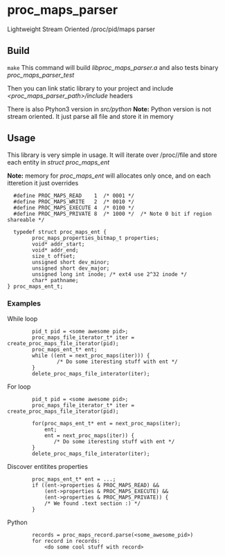 # proc_maps_parser
Lightweight Stream Oriented /proc/pid/maps parser

## Build
`make` This command will build *libproc_maps_parser.a* and also tests binary *proc_maps_parser_test*

Then you can link static library to your project and include *<proc_maps_parser_path>/include* headers

There is also Ptyhon3 version in *src/python*
**Note:** Python version is not stream oriented. It just parse all file and store it in memory

## Usage

This library is very simple in usage. It will iterate over /proc/<pid>/file and store each entity in *struct proc_maps_ent*
  
**Note:** memory for *proc_maps_ent* will allocates only once, and on each itteretion it just overrides
```
  #define PROC_MAPS_READ    1  /* 0001 */
  #define PROC_MAPS_WRITE   2  /* 0010 */
  #define PROC_MAPS_EXECUTE 4  /* 0100 */
  #define PROC_MAPS_PRIVATE 8  /* 1000 */  /* Note 0 bit if region shareable */

  typedef struct proc_maps_ent {
        proc_maps_properties_bitmap_t properties;
        void* addr_start;
        void* addr_end;
        size_t offset;
        unsigned short dev_minor;
        unsigned short dev_major;
        unsigned long int inode; /* ext4 use 2^32 inode */
        char* pathname;
} proc_maps_ent_t;  
```
### Examples
  
While loop
```
        pid_t pid = <some awesome pid>;
        proc_maps_file_iterator_t* iter = create_proc_maps_file_iterator(pid);
        proc_maps_ent_t* ent;
        while ((ent = next_proc_maps(iter))) {
                /* Do some iteresting stuff with ent */
        }
        delete_proc_maps_file_interator(iter);
```
  
For loop
```
        pid_t pid = <some awesome pid>;
        proc_maps_file_iterator_t* iter = create_proc_maps_file_iterator(pid);

        for(proc_maps_ent_t* ent = next_proc_maps(iter); 
            ent;
            ent = next_proc_maps(iter)) {
               /* Do some iteresting stuff with ent */
        }
        delete_proc_maps_file_interator(iter);
```
  
Discover entitites properties
```
        proc_maps_ent_t* ent = ...;
        if ((ent->properties & PROC_MAPS_READ) && 
            (ent->properties & PROC_MAPS_EXECUTE) &&
            (ent->properties & PROC_MAPS_PRIVATE)) {
            /* We found .text section :) */
        }
```
Python
```
        records = proc_maps_record.parse(<some_awesome_pid>)
        for record in records:
            <do some cool stuff with record>
```
  
  
